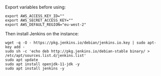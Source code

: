 Export variables before using:

    export AWS_ACCESS_KEY_ID=""
    export AWS_SECRET_ACCESS_KEY=""
    export AWS_DEFAULT_REGION="eu-west-2"

Then install Jenkins on the instance:

    wget -q -O - https://pkg.jenkins.io/debian/jenkins.io.key | sudo apt-key add -
    sudo sh -c 'echo deb http://pkg.jenkins.io/debian-stable binary/ > /etc/apt/sources.list.d/jenkins.list'
    sudo apt update
    sudo apt install openjdk-11-jdk -y
    sudo apt install jenkins -y
